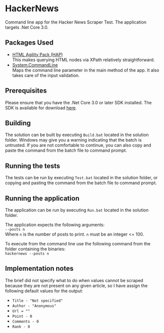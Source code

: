 # HackerNews
Command line app for the Hacker News Scraper Test. The application targets .Net Core 3.0.

## Packages Used
 * [HTML Agility Pack (HAP)](https://github.com/zzzprojects/html-agility-pack)     
   This makes querying HTML nodes via XPath relatively straightforward.  
 * [System.CommandLine](https://github.com/dotnet/command-line-api)     
   Maps the command line parameter in the main method of the app. It also takes care of the input validation.  
   
## Prerequisites
Please ensure that you have the .Net Core 3.0 or later SDK installed. The SDK is available for download [here](https://dotnet.microsoft.com/download/dotnet-core/3.0).

## Building
The solution can be built by executing `Build.bat` located in the solution folder. Windows may give you a warning indicating that the batch is untrusted. If you are not comfortable to continue, you can also copy and paste the command from the batch file to command prompt. 

## Running the tests
The tests can be run by executing `Test.bat` located in the solution folder, or copying and pasting the command from the batch file to command prompt.

## Running the application
The application can be run by executing `Run.bat` located in the solution folder.

The application expects the following arguments:  
`--posts n`  
Where `n` is the number of posts to print. `n` must be an integer <= 100.

To execute from the command line use the following command from the folder containing the binaries:  
`hackernews --posts n`

## Implementation notes
The brief did not specify what to do when values cannot be scraped because they are not present on any given article, so I have assign the following default values for the output:
 * `Title - "Not specified"`  
 * `Author - "Anonymous"`  
 * `Url = ""`  
 * `Point - 0`  
 * `Comments - 0`  
 * `Rank - 0`  
